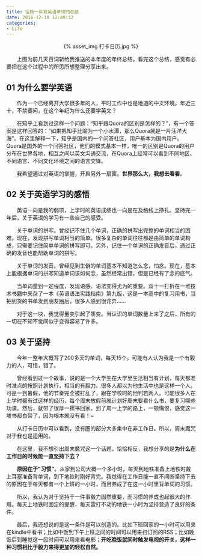 ```yaml
---
title: 坚持一年背英语单词的总结
date: 2016-12-18 12:49:12
categories:
- Life
---
```


<p align="center">
{% asset_img 打卡日历.jpg %}
</p>

&emsp;&emsp;上图为前几天百词斩给我推送的本年度的年终总结。看完这个总结，感觉有必要把在这个过程中的所思所想整理分享出来。

## 01 为什么要学英语

&emsp;&emsp;作为一个已经离开大学很多年的人，平时工作中也是地道的中文环境。年近三十，不禁要问，在这个年纪为什么还要学英文？

&emsp;&emsp;在知乎上看到过这样一个问题：“知乎跟Quora的区别是怎样的？”，有一个答案是这样回答的：“如果把知乎比喻为一个小水潭，那么Quora就是一片汪洋大海”。在这里解释一下，知乎是国内的一个问答社区，用户基本为国内用户。Quora是国外的一个问答社区，他们的模式基本一样，唯一的区别是Quora的用户分布在世界各地，相互之间以英文沟通交流，在Quora上经常可以看到不同地区、不同语言、不同文化环境之间的语言交锋。

&emsp;&emsp;我希望通过对英语的掌握，开启另外一扇窗。**世界那么大，我想去看看**。  

## 02 关于英语学习的感悟

&emsp;&emsp;英语一向是我的弱项，上学时的英语成绩也一向是在及格线上挣扎。坚持完一年后，关于英语的学习有一些自己的感受。

&emsp;&emsp;关于单词的拼写。曾经记不住几个单词，正确的拼写出完整的单词相当的困难。现在，发现拼写单词相当的简单。很多复杂的单词往往都是由简单的单词构成，只需要记住简单单词的拼写即可。另外，记住一个单词的正确发音后，通过正确的发音也能帮助单词的拼写。

&emsp;&emsp;关于单词的发音。曾经见到生僻的单词基本不知道怎么念，怕念。现在，基本上能根据单词的拼写知道单词该如何念，虽然经常出错，但是已经有了念的底气。

&emsp;&emsp;当单词量到一定程度，发现语感、语法变得尤为的重要。双十一打折在一堆技术书籍中夹杂了一本《英语语法实践指南》第九版，这是一本高中的复习用书，当把到货的书单发到朋友圈后，很多人感到很诧异......

&emsp;&emsp;对于这一块，我觉得量变引起了质变。当认识的单词数量上来了之后，所有的一切在不知不觉间似乎变得容易了许多。


## 03 关于坚持

&emsp;&emsp;今年一整年大概背了200多天的单词，每天15个。可能有人认为我是一个有毅力的人，可惜，错了。

&emsp;&emsp;曾经看到过一个故事，说的是一个大学生在大学里生活相当有计划，每天都准时准点的按照计划执行，相当的有毅力。很多人都以为他生活中也是这样一个人。可是一到暑假，他的节奏完全被打乱了，跟在学校时的他判若两人。可能很多人在上学时都有过这样的经历，每个周末放假前就计划好周末要看什么书，要复习哪些功课。然后，就带了很厚一摞书回家。到了周一上学的路上，一顿悔恨，感觉这一堆书都白带了，因为根本就没有看！~

&emsp;&emsp;从打卡日历中可以看到，没有圈的部分大多集中在非工作日。所以，周末魔咒对于我也是适用的。

&emsp;&emsp;在这里，我不想引出周末魔咒这一个话题。恰恰相反，我想分享的是**为什么在工作日的时候能一直坚持下去？**

&emsp;&emsp;**原因在于"习惯"**。从家到公司大概一个多小时，每天到地铁准备上地铁时戴上耳塞准备背单词，到下地铁时刚好背完。我觉得在工作日能一直不间断坚持下去的原因在于每天都有一个上班的一小时，而且养成了在这一小时里背单词的习惯。

&emsp;&emsp;所以，我认为对于坚持干一件事毅力固然重要，而习惯的养成也起很大的作用。每天上地铁时固定的提醒，每天雷打不动的地铁一小时为坚持营造了良好的条件。

&emsp;&emsp;最后，我还想说的是这一条件是可以创造的。比如下班回家的一小时可以用来在kindle中看书；比如中饭到下午上班之间的时间可以用来扫订阅的RSS；比如晚饭后到睡觉这一段时间可以用来看电影；**开吃晚饭就同时触发电视的开关，这样一种习惯相比于毅力来得更加的轻松自然。**
